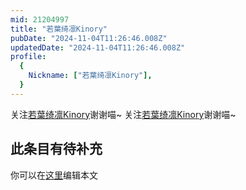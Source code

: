 ```yaml
---
mid: 21204997
title: "若葉绮凛Kinory"
pubDate: "2024-11-04T11:26:46.008Z"
updatedDate: "2024-11-04T11:26:46.008Z"
profile:
  {
    Nickname: ["若葉绮凛Kinory"],
  }
---
```


关注[若葉绮凛Kinory](https://space.bilibili.com/21204997)谢谢喵~ 关注[若葉绮凛Kinory](https://space.bilibili.com/21204997)谢谢喵~

## 此条目有待补充
你可以在[这里](https://github.com/Yuhanawa/VTuber.ICU/edit/master/src/content/v/若葉绮凛Kinory/index.md)编辑本文
